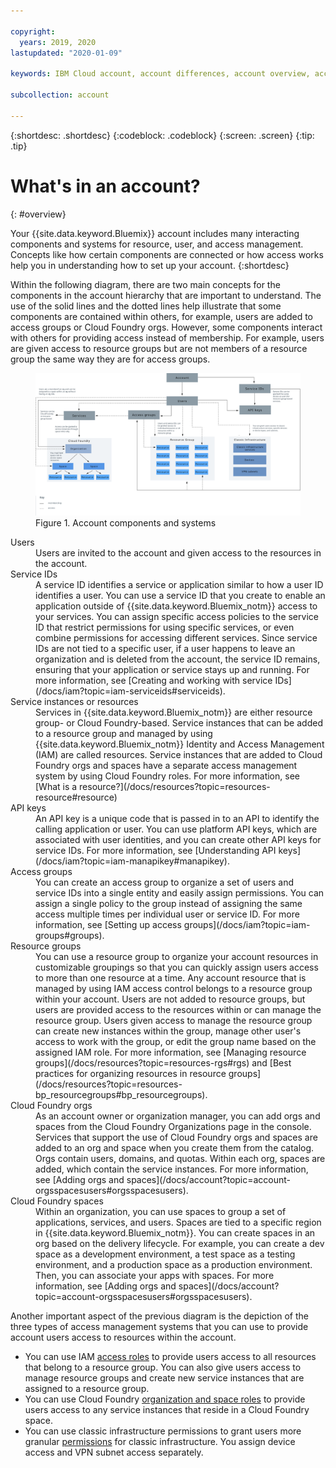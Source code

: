 ```yaml
---

copyright:
  years: 2019, 2020
lastupdated: "2020-01-09"

keywords: IBM Cloud account, account differences, account overview, account components, resource, Cloud Foundry, API key, users

subcollection: account

---
```


{:shortdesc: .shortdesc}
{:codeblock: .codeblock}
{:screen: .screen}
{:tip: .tip}


# What's in an account?
{: #overview}

Your {{site.data.keyword.Bluemix}} account includes many interacting components and systems for resource, user, and access management. Concepts like how certain components are connected or how access works help you in understanding how to set up your account.
{:shortdesc}

Within the following diagram, there are two main concepts for the components in the account hierarchy that are important to understand. The use of the solid lines and the dotted lines help illustrate that some components are contained within others, for example, users are added to access groups or Cloud Foundry orgs. However, some components interact with others for providing access instead of membership. For example, users are given access to resource groups but are not members of a resource group the same way they are for access groups. 

<figure>
<a href="https://cloud.ibm.com/docs/api/content/account/images/account_diagram.svg">
<img src="images/account_diagram.svg" alt="A diagram that shows the components in an account, including services, users, and the subcomponents of each."></a>
<figcaption>Figure 1. Account components and systems</figcaption>
</figure>

<dl>
<dt>Users</dt>
<dd>Users are invited to the account and given access to the resources in the account.</dd>
<dt>Service IDs</dt>
<dd>A service ID identifies a service or application similar to how a user ID identifies a user. You can use a service ID that you create to enable an application outside of {{site.data.keyword.Bluemix_notm}} access to your services. You can assign specific access policies to the service ID that restrict permissions for using specific services, or even combine permissions for accessing different services. Since service IDs are not tied to a specific user, if a user happens to leave an organization and is deleted from the account, the service ID remains, ensuring that your application or service stays up and running. For more information, see [Creating and working with service IDs](/docs/iam?topic=iam-serviceids#serviceids).</dd>
<dt>Service instances or resources</dt>
<dd>Services in {{site.data.keyword.Bluemix_notm}} are either resource group- or Cloud Foundry-based. Service instances that can be added to a resource group and managed by using {{site.data.keyword.Bluemix_notm}} Identity and Access Management (IAM) are called resources. Service instances that are added to Cloud Foundry orgs and spaces have a separate access management system by using Cloud Foundry roles. For more information, see [What is a resource?](/docs/resources?topic=resources-resource#resource)</dd>
<dt>API keys</dt>
<dd>An API key is a unique code that is passed in to an API to identify the calling application or user. You can use platform API keys, which are associated with user identities, and you can create other API keys for service IDs. For more information, see [Understanding API keys](/docs/iam?topic=iam-manapikey#manapikey).</dd>
<dt>Access groups</dt>
<dd>You can create an access group to organize a set of users and service IDs into a single entity and easily assign permissions. You can assign a single policy to the group instead of assigning the same access multiple times per individual user or service ID. For more information, see [Setting up access groups](/docs/iam?topic=iam-groups#groups).</dd>
<dt>Resource groups</dt>
<dd>You can use a resource group to organize your account resources in customizable groupings so that you can quickly assign users access to more than one resource at a time. Any account resource that is managed by using IAM access control belongs to a resource group within your account. Users are not added to resource groups, but users are provided access to the resources within or can manage the resource group. Users given access to manage the resource group can create new instances within the group, manage other user's access to work with the group, or edit the group name based on the assigned IAM role. For more information, see [Managing resource groups](/docs/resources?topic=resources-rgs#rgs) and [Best practices for organizing resources in resource groups](/docs/resources?topic=resources-bp_resourcegroups#bp_resourcegroups).</dd>
<dt>Cloud Foundry orgs</dt>
<dd>As an account owner or organization manager, you can add orgs and spaces from the Cloud Foundry Organizations page in the console. Services that support the use of Cloud Foundry orgs and spaces are added to an org and space when you create them from the catalog. Orgs contain users, domains, and quotas. Within each org, spaces are added, which contain the service instances. For more information, see [Adding orgs and spaces](/docs/account?topic=account-orgsspacesusers#orgsspacesusers).</dd>
<dt>Cloud Foundry spaces</dt>
<dd>Within an organization, you can use spaces to group a set of applications, services, and users. Spaces are tied to a specific region in {{site.data.keyword.Bluemix_notm}}. You can create spaces in an org based on the delivery lifecycle. For example, you can create a dev space as a development environment, a test space as a testing environment, and a production space as a production environment. Then, you can associate your apps with spaces. For more information, see [Adding orgs and spaces](/docs/account?topic=account-orgsspacesusers#orgsspacesusers).</dd>
</dl>

Another important aspect of the previous diagram is the depiction of the three types of access management systems that you can use to provide account users access to resources within the account.

  * You can use IAM [access roles](/docs/iam?topic=iam-userroles#iamusermanrol) to provide users access to all resources that belong to a resource group. You can also give users access to manage resource groups and create new service instances that are assigned to a resource group.
  * You can use Cloud Foundry [organization and space roles](/docs/iam?topic=iam-cfaccess#cfroles) to provide users access to any service instances that reside in a Cloud Foundry space.
  * You can use classic infrastructure permissions to grant users more granular [permissions](/docs/iam?topic=iam-infrapermission#infrapermission) for classic infrastructure. You assign device access and VPN subnet access separately.
